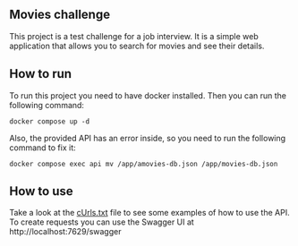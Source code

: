 ## Movies challenge
This project is a test challenge for a job interview. It is a simple web application that allows you to search for movies and see their details.

## How to run
To run this project you need to have docker installed. Then you can run the following command:
```
docker compose up -d
```
Also, the provided API has an error inside, so you need to run the following command to fix it:
```
docker compose exec api mv /app/amovies-db.json /app/movies-db.json
```
## How to use
Take a look at the [cUrls.txt](cUrls.txt) file to see some examples of how to use the API.
To create requests you can use the Swagger UI at http://localhost:7629/swagger


